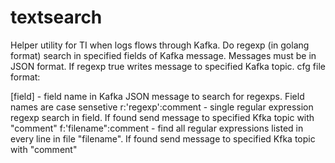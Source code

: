 # textsearch
Helper utility for TI when logs flows through Kafka. Do regexp (in golang format) search in specified fields of Kafka message. Messages must be in JSON format. If regexp true writes message  to specified Kafka topic. 
cfg file format:


[field] - field name in Kafka JSON message to search for regexps. Field names are case sensetive
 r:'regexp':comment - single regular expression regexp search in field. If found send message to specified Kfka topic with "comment"
 f:'filename":comment  - find all regular expressions listed in every line in file "filename". If found send message to specified Kfka topic with "comment"

